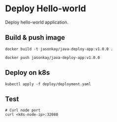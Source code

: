 # Deploy Hello-world

Deploy hello-world application.

## Build & push image

```shell
docker build -t jasonkay/java-deploy-app:v1.0.0 .

docker push jasonkay/java-deploy-app:v1.0.0
```

## Deploy on k8s

```shell
kubectl apply -f deploy/deployment.yaml
```

## Test

```shell
# Curl node port
curl <k8s-node-ip>:32080
```
